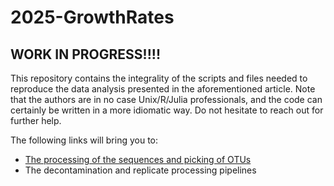# 2025-GrowthRates

## WORK IN PROGRESS!!!!


This repository contains the integrality of the scripts and files needed to reproduce the data analysis presented in the aforementioned article. Note that the authors are in no case Unix/R/Julia professionals, and the code can certainly be written in a more idiomatic way. Do not hesitate to reach out for further help.

The following links will bring you to:
- [The processing of the sequences and picking of OTUs](Pipeline%20explanations.md)
- The decontamination and replicate processing pipelines
